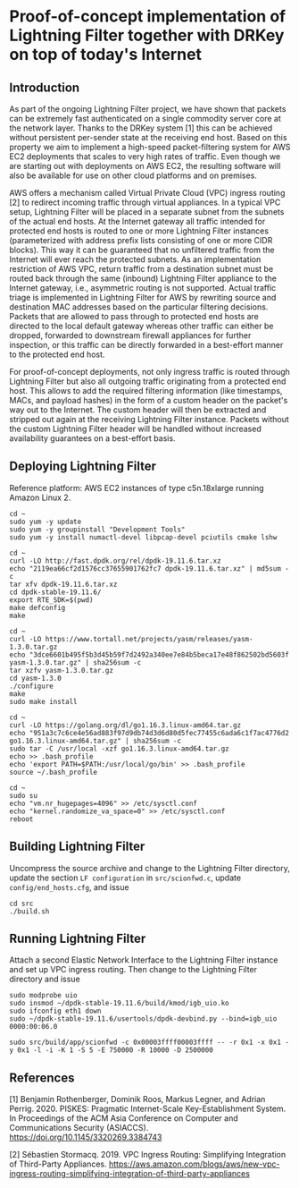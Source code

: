 # Proof-of-concept implementation of Lightning Filter together with DRKey on top of today's Internet

## Introduction
As part of the ongoing Lightning Filter project, we have shown that packets can be extremely fast authenticated on a single commodity server core at the network layer. Thanks to the DRKey system [1] this can be achieved without persistent per-sender state at the receiving end host. Based on this property we aim to implement a high-speed packet-filtering system for AWS EC2 deployments that scales to very high rates of traffic. Even though we are starting out with deployments on AWS EC2, the resulting software will also be available for use on other cloud platforms and on premises.

AWS offers a mechanism called Virtual Private Cloud (VPC) ingress routing [2] to redirect incoming traffic through virtual appliances. In a typical VPC setup, Lightning Filter will be placed in a separate subnet from the subnets of the actual end hosts. At the Internet gateway all traffic intended for protected end hosts is routed to one or more Lightning Filter instances (parameterized with address prefix lists consisting of one or more CIDR blocks). This way it can be guaranteed that no unfiltered traffic from the Internet will ever reach the protected subnets. As an implementation restriction of AWS VPC, return traffic from a destination subnet must be routed back through the same (inbound) Lightning Filter appliance to the Internet gateway, i.e., asymmetric routing is not supported. Actual traffic triage is implemented in Lightning Filter for AWS by rewriting source and destination MAC addresses based on the particular filtering decisions. Packets that are allowed to pass through to protected end hosts are directed to the local default gateway whereas other traffic can either be dropped, forwarded to downstream firewall appliances for further inspection, or this traffic can be directly forwarded in a best-effort manner to the protected end host.

For proof-of-concept deployments, not only ingress traffic is routed through Lightning Filter but also all outgoing traffic originating from a protected end host. This allows to add the required filtering information (like timestamps, MACs, and payload hashes) in the form of a custom header on the packet's way out to the Internet. The custom header will then be extracted and stripped out again at the receiving Lightning Filter instance. Packets without the custom Lightning Filter header will be handled without increased availability guarantees on a best-effort basis.

## Deploying Lightning Filter

Reference platform: AWS EC2 instances of type c5n.18xlarge running Amazon Linux 2.

```
cd ~
sudo yum -y update
sudo yum -y groupinstall "Development Tools"
sudo yum -y install numactl-devel libpcap-devel pciutils cmake lshw

cd ~
curl -LO http://fast.dpdk.org/rel/dpdk-19.11.6.tar.xz
echo "2119ea66cf2d1576cc37655901762fc7 dpdk-19.11.6.tar.xz" | md5sum -c
tar xfv dpdk-19.11.6.tar.xz 
cd dpdk-stable-19.11.6/
export RTE_SDK=$(pwd)
make defconfig
make

cd ~
curl -LO https://www.tortall.net/projects/yasm/releases/yasm-1.3.0.tar.gz
echo "3dce6601b495f5b3d45b59f7d2492a340ee7e84b5beca17e48f862502bd5603f  yasm-1.3.0.tar.gz" | sha256sum -c
tar xzfv yasm-1.3.0.tar.gz
cd yasm-1.3.0
./configure
make
sudo make install

cd ~
curl -LO https://golang.org/dl/go1.16.3.linux-amd64.tar.gz
echo "951a3c7c6ce4e56ad883f97d9db74d3d6d80d5fec77455c6ada6c1f7ac4776d2 go1.16.3.linux-amd64.tar.gz" | sha256sum -c
sudo tar -C /usr/local -xzf go1.16.3.linux-amd64.tar.gz
echo >> .bash_profile
echo 'export PATH=$PATH:/usr/local/go/bin' >> .bash_profile
source ~/.bash_profile

cd ~
sudo su
echo "vm.nr_hugepages=4096" >> /etc/sysctl.conf
echo "kernel.randomize_va_space=0" >> /etc/sysctl.conf
reboot
```

## Building Lightning Filter

Uncompress the source archive and change to the Lightning Filter directory, update the section `LF configuration` in `src/scionfwd.c`, update `config/end_hosts.cfg`, and issue

```
cd src
./build.sh
```

## Running Lightning Filter

Attach a second Elastic Network Interface to the Lightning Filter instance and set up VPC ingress routing. Then change to the Lightning Filter directory and issue

```
sudo modprobe uio
sudo insmod ~/dpdk-stable-19.11.6/build/kmod/igb_uio.ko
sudo ifconfig eth1 down
sudo ~/dpdk-stable-19.11.6/usertools/dpdk-devbind.py --bind=igb_uio 0000:00:06.0

sudo src/build/app/scionfwd -c 0x00003ffff00003ffff -- -r 0x1 -x 0x1 -y 0x1 -l -i -K 1 -S 5 -E 750000 -R 10000 -D 2500000
```

## References

[1] Benjamin Rothenberger, Dominik Roos, Markus Legner, and Adrian Perrig. 2020. PISKES: Pragmatic Internet-Scale Key-Establishment System. In Proceedings of the ACM Asia Conference on Computer and Communications Security (ASIACCS). https://doi.org/10.1145/3320269.3384743

[2] Sébastien Stormacq. 2019. VPC Ingress Routing: Simplifying Integration of Third-Party Appliances. https://aws.amazon.com/blogs/aws/new-vpc-ingress-routing-simplifying-integration-of-third-party-appliances

